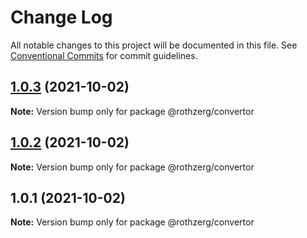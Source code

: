 # Change Log

All notable changes to this project will be documented in this file.
See [Conventional Commits](https://conventionalcommits.org) for commit guidelines.

## [1.0.3](https://github.com/emrerothzerg/rothzerg/compare/@rothzerg/convertor@1.0.2...@rothzerg/convertor@1.0.3) (2021-10-02)

**Note:** Version bump only for package @rothzerg/convertor





## [1.0.2](https://github.com/emrerothzerg/rothzerg/compare/@rothzerg/convertor@1.0.1...@rothzerg/convertor@1.0.2) (2021-10-02)

**Note:** Version bump only for package @rothzerg/convertor





## 1.0.1 (2021-10-02)

**Note:** Version bump only for package @rothzerg/convertor
